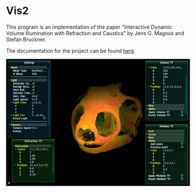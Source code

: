 # Vis2

This program is an implementation of the paper "Interactive Dynamic Volume Illumination with Refraction and Caustics" by Jens G. Magnus and Stefan Bruckner.

The documentation for the project can be found [here](https://github.com/CarolineMagg/Vis2/blob/master/html/index.html).


![alt text](https://github.com/CarolineMagg/Vis2/blob/master/html/teaser04.png "Teaser")